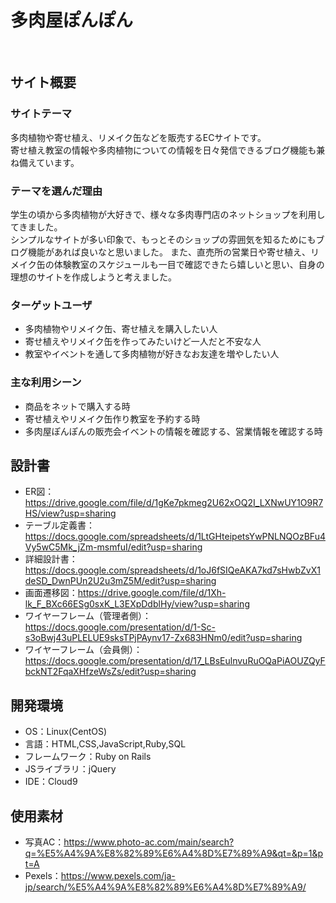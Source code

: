 # 多肉屋ぽんぽん
​
## サイト概要
### サイトテーマ
<!--何を『目的』とし、どのような『分類』なのかを簡潔に書く-->
多肉植物や寄せ植え、リメイク缶などを販売するECサイトです。<br/>
寄せ植え教室の情報や多肉植物についての情報を日々発信できるブログ機能も兼ね備えています。
​
### テーマを選んだ理由
<!--なぜこのようなテーマにしたかを説明する-->
学生の頃から多肉植物が大好きで、様々な多肉専門店のネットショップを利用してきました。<br/>
シンプルなサイトが多い印象で、もっとそのショップの雰囲気を知るためにもブログ機能があれば良いなと思いました。
また、直売所の営業日や寄せ植え、リメイク缶の体験教室のスケジュールも一目で確認できたら嬉しいと思い、自身の理想のサイトを作成しようと考えました。
​
### ターゲットユーザ
<!--誰に使ってもらうかを具体的に記載する-->
- 多肉植物やリメイク缶、寄せ植えを購入したい人
- 寄せ植えやリメイク缶を作ってみたいけど一人だと不安な人
- 教室やイベントを通して多肉植物が好きなお友達を増やしたい人
​
### 主な利用シーン
<!--どのような時に使うのかの状況を記載すること-->
- 商品をネットで購入する時
- 寄せ植えやリメイク缶作り教室を予約する時
- 多肉屋ぽんぽんの販売会イベントの情報を確認する、営業情報を確認する時
​
## 設計書
<!--テーマを設定・提出する時点では不要です-->
- ER図：https://drive.google.com/file/d/1gKe7pkmeg2U62xOQ2I_LXNwUY1O9R7HS/view?usp=sharing
- テーブル定義書：https://docs.google.com/spreadsheets/d/1LtGHteipetsYwPNLNQOzBFu4Vy5wC5Mk_jZm-msmfuI/edit?usp=sharing
- 詳細設計書：https://docs.google.com/spreadsheets/d/1oJ6fSIQeAKA7kd7sHwbZvX1deSD_DwnPUn2U2u3mZ5M/edit?usp=sharing
- 画面遷移図：https://drive.google.com/file/d/1Xh-lk_F_BXc66ESg0sxK_L3EXpDdblHy/view?usp=sharing
- ワイヤーフレーム（管理者側）：https://docs.google.com/presentation/d/1-Sc-s3oBwj43uPLELUE9sksTPjPAynv17-Zx683HNm0/edit?usp=sharing
- ワイヤーフレーム（会員側）：https://docs.google.com/presentation/d/17_LBsEulnvuRuOQaPiAOUZQyFbckNT2FqaXHfzeWsZs/edit?usp=sharing
​
## 開発環境
- OS：Linux(CentOS)
- 言語：HTML,CSS,JavaScript,Ruby,SQL
- フレームワーク：Ruby on Rails
- JSライブラリ：jQuery
- IDE：Cloud9
​
## 使用素材
<!--- 外部サービスの画像素材・音声素材を使用した場合は、必ずサービス名とURLを明記してください。-->
<!--- アプリケーションの実装に使用したgem/bootstrapのリファレンスなどの記載は不要です。-->
<!--- 使用しない場合は、使用素材の項目をREADMEから削除してください。-->
- 写真AC：https://www.photo-ac.com/main/search?q=%E5%A4%9A%E8%82%89%E6%A4%8D%E7%89%A9&qt=&p=1&pt=A
- Pexels：https://www.pexels.com/ja-jp/search/%E5%A4%9A%E8%82%89%E6%A4%8D%E7%89%A9/